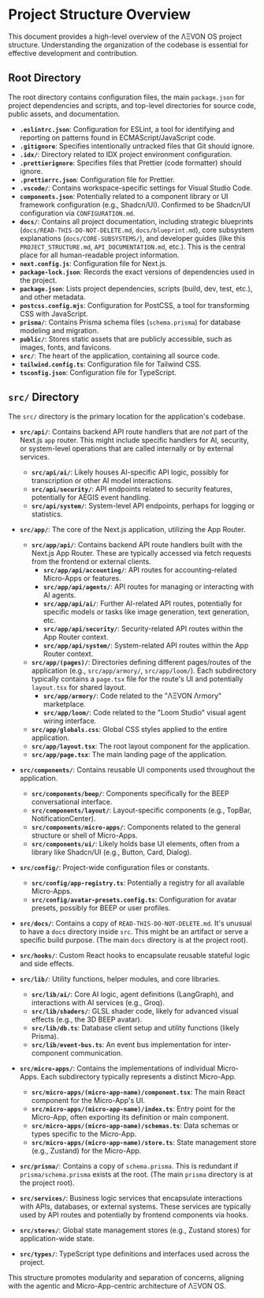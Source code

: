 # Project Structure Overview

This document provides a high-level overview of the ΛΞVON OS project structure. Understanding the organization of the codebase is essential for effective development and contribution.

## Root Directory

The root directory contains configuration files, the main `package.json` for project dependencies and scripts, and top-level directories for source code, public assets, and documentation.

- **`.eslintrc.json`**: Configuration for ESLint, a tool for identifying and reporting on patterns found in ECMAScript/JavaScript code.
- **`.gitignore`**: Specifies intentionally untracked files that Git should ignore.
- **`.idx/`**: Directory related to IDX project environment configuration.
- **`.prettierignore`**: Specifies files that Prettier (code formatter) should ignore.
- **`.prettierrc.json`**: Configuration file for Prettier.
- **`.vscode/`**: Contains workspace-specific settings for Visual Studio Code.
- **`components.json`**: Potentially related to a component library or UI framework configuration (e.g., Shadcn/UI). Confirmed to be Shadcn/UI configuration via `CONFIGURATION.md`.
- **`docs/`**: Contains all project documentation, including strategic blueprints (`docs/READ-THIS-DO-NOT-DELETE.md`, `docs/blueprint.md`), core subsystem explanations (`docs/CORE-SUBSYSTEMS/`), and developer guides (like this `PROJECT_STRUCTURE.md`, `API_DOCUMENTATION.md`, etc.). This is the central place for all human-readable project information.
- **`next.config.js`**: Configuration file for Next.js.
- **`package-lock.json`**: Records the exact versions of dependencies used in the project.
- **`package.json`**: Lists project dependencies, scripts (build, dev, test, etc.), and other metadata.
- **`postcss.config.mjs`**: Configuration for PostCSS, a tool for transforming CSS with JavaScript.
- **`prisma/`**: Contains Prisma schema files (`schema.prisma`) for database modeling and migration.
- **`public/`**: Stores static assets that are publicly accessible, such as images, fonts, and favicons.
- **`src/`**: The heart of the application, containing all source code.
- **`tailwind.config.ts`**: Configuration file for Tailwind CSS.
- **`tsconfig.json`**: Configuration file for TypeScript.

## `src/` Directory

The `src/` directory is the primary location for the application's codebase.

- **`src/api/`**: Contains backend API route handlers that are *not* part of the Next.js `app` router. This might include specific handlers for AI, security, or system-level operations that are called internally or by external services.
    - **`src/api/ai/`**: Likely houses AI-specific API logic, possibly for transcription or other AI model interactions.
    - **`src/api/security/`**: API endpoints related to security features, potentially for AEGIS event handling.
    - **`src/api/system/`**: System-level API endpoints, perhaps for logging or statistics.

- **`src/app/`**: The core of the Next.js application, utilizing the App Router.
    - **`src/app/api/`**: Contains backend API route handlers built with the Next.js App Router. These are typically accessed via fetch requests from the frontend or external clients.
        - **`src/app/api/accounting/`**: API routes for accounting-related Micro-Apps or features.
        - **`src/app/api/agents/`**: API routes for managing or interacting with AI agents.
        - **`src/app/api/ai/`**: Further AI-related API routes, potentially for specific models or tasks like image generation, text generation, etc.
        - **`src/app/api/security/`**: Security-related API routes within the App Router context.
        - **`src/app/api/system/`**: System-related API routes within the App Router context.
    - **`src/app/(pages)/`**: Directories defining different pages/routes of the application (e.g., `src/app/armory/`, `src/app/loom/`). Each subdirectory typically contains a `page.tsx` file for the route's UI and potentially `layout.tsx` for shared layout.
        - **`src/app/armory/`**: Code related to the "ΛΞVON Λrmory" marketplace.
        - **`src/app/loom/`**: Code related to the "Loom Studio" visual agent wiring interface.
    - **`src/app/globals.css`**: Global CSS styles applied to the entire application.
    - **`src/app/layout.tsx`**: The root layout component for the application.
    - **`src/app/page.tsx`**: The main landing page of the application.

- **`src/components/`**: Contains reusable UI components used throughout the application.
    - **`src/components/beep/`**: Components specifically for the BEEP conversational interface.
    - **`src/components/layout/`**: Layout-specific components (e.g., TopBar, NotificationCenter).
    - **`src/components/micro-apps/`**: Components related to the general structure or shell of Micro-Apps.
    - **`src/components/ui/`**: Likely holds base UI elements, often from a library like Shadcn/UI (e.g., Button, Card, Dialog).

- **`src/config/`**: Project-wide configuration files or constants.
    - **`src/config/app-registry.ts`**: Potentially a registry for all available Micro-Apps.
    - **`src/config/avatar-presets.config.ts`**: Configuration for avatar presets, possibly for BEEP or user profiles.

- **`src/docs/`**: Contains a copy of `READ-THIS-DO-NOT-DELETE.md`. It's unusual to have a `docs` directory inside `src`. This might be an artifact or serve a specific build purpose. (The main `docs` directory is at the project root).

- **`src/hooks/`**: Custom React hooks to encapsulate reusable stateful logic and side effects.

- **`src/lib/`**: Utility functions, helper modules, and core libraries.
    - **`src/lib/ai/`**: Core AI logic, agent definitions (LangGraph), and interactions with AI services (e.g., Groq).
    - **`src/lib/shaders/`**: GLSL shader code, likely for advanced visual effects (e.g., the 3D BEEP avatar).
    - **`src/lib/db.ts`**: Database client setup and utility functions (likely Prisma).
    - **`src/lib/event-bus.ts`**: An event bus implementation for inter-component communication.

- **`src/micro-apps/`**: Contains the implementations of individual Micro-Apps. Each subdirectory typically represents a distinct Micro-App.
    - **`src/micro-apps/(micro-app-name)/component.tsx`**: The main React component for the Micro-App's UI.
    - **`src/micro-apps/(micro-app-name)/index.ts`**: Entry point for the Micro-App, often exporting its definition or main component.
    - **`src/micro-apps/(micro-app-name)/schemas.ts`**: Data schemas or types specific to the Micro-App.
    - **`src/micro-apps/(micro-app-name)/store.ts`**: State management store (e.g., Zustand) for the Micro-App.

- **`src/prisma/`**: Contains a copy of `schema.prisma`. This is redundant if `prisma/schema.prisma` exists at the root. (The main `prisma` directory is at the project root).

- **`src/services/`**: Business logic services that encapsulate interactions with APIs, databases, or external systems. These services are typically used by API routes and potentially by frontend components via hooks.

- **`src/stores/`**: Global state management stores (e.g., Zustand stores) for application-wide state.

- **`src/types/`**: TypeScript type definitions and interfaces used across the project.

This structure promotes modularity and separation of concerns, aligning with the agentic and Micro-App-centric architecture of ΛΞVON OS.
